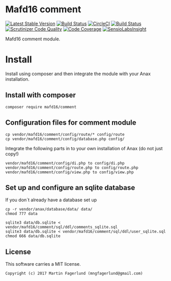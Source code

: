 Mafd16 comment
==================================

[![Latest Stable Version](https://poser.pugx.org/mafd16/comment/v/stable)](https://packagist.org/packages/mafd16/comment)
[![Build Status](https://travis-ci.org/mafd16/comment.svg?branch=master)](https://travis-ci.org/mafd16/comment)
[![CircleCI](https://circleci.com/gh/mafd16/comment.svg?style=svg)](https://circleci.com/gh/mafd16/comment)
[![Build Status](https://scrutinizer-ci.com/g/mafd16/comment/badges/build.png?b=master)](https://scrutinizer-ci.com/g/mafd16/comment/build-status/master)
[![Scrutinizer Code Quality](https://scrutinizer-ci.com/g/mafd16/comment/badges/quality-score.png?b=master)](https://scrutinizer-ci.com/g/mafd16/comment/?branch=master)
[![Code Coverage](https://scrutinizer-ci.com/g/mafd16/comment/badges/coverage.png?b=master)](https://scrutinizer-ci.com/g/mafd16/comment/?branch=master)
[![SensioLabsInsight](https://insight.sensiolabs.com/projects/d831fd4c-b7c6-4ff0-9a83-102440af8929/mini.png)](https://insight.sensiolabs.com/projects/d831fd4c-b7c6-4ff0-9a83-102440af8929)

Mafd16 comment module.

Install
========

Install using composer and then integrate the module with your Anax installation.

Install with composer
---------------------

    composer require mafd16/comment

Configuration files for comment module
---------------------------------------

    cp vendor/mafd16/comment/config/route/* config/route
    cp vendor/mafd16/comment/config/database.php config/

Integrate the following parts in to your own installation of Anax (do not just copy!)

    vendor/mafd16/comment/config/di.php to config/di.php
    vendor/mafd16/comment/config/route.php to config/route.php
    vendor/mafd16/comment/config/view.php to config/view.php

Set up and configure an sqlite database
------------------------------------------

If you don´t already have a database set up

    cp -r vendor/anax/database/data/ data/
    chmod 777 data

    sqlite3 data/db.sqlite < vendor/mafd16/comment/sql/ddl/comments_sqlite.sql
    sqlite3 data/db.sqlite < vendor/mafd16/comment/sql/ddl/user_sqlite.sql
    chmod 666 data/db.sqlite



License
------------------

This software carries a MIT license.



```
Copyright (c) 2017 Martin Fagerlund (mngfagerlund@gmail.com)
```
